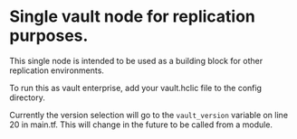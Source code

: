 # Single vault node for replication purposes.

This single node is intended to be used as a building block for other replication environments.

To run this as vault enterprise, add your vault.hclic file to the config directory.

Currently the version selection will go to the `vault_version` variable on line 20 in main.tf. This will change in the future to be called from a module.